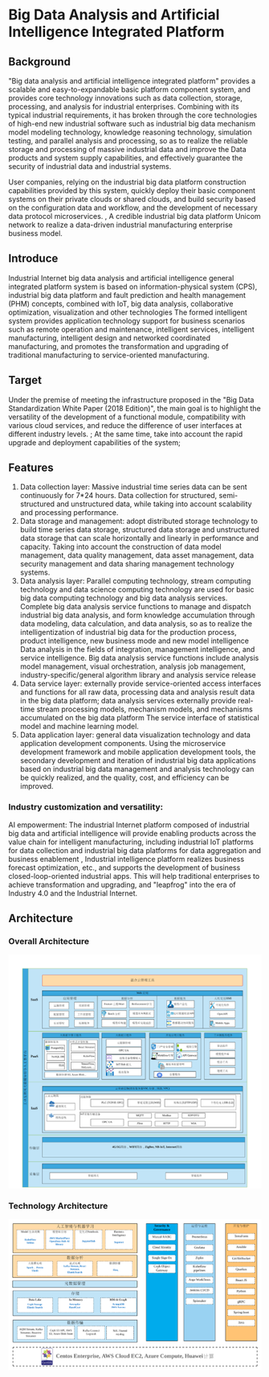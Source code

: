 # Big Data Analysis and Artificial Intelligence Integrated Platform

## Background
"Big data analysis and artificial intelligence integrated platform" provides a scalable and easy-to-expandable basic platform component system, and provides core technology innovations such as data collection, storage, processing, and analysis for industrial enterprises. Combining with its typical industrial requirements, it has broken through the core technologies of high-end new industrial software such as industrial big data mechanism model modeling technology, knowledge reasoning technology, simulation testing, and parallel analysis and processing, so as to realize the reliable storage and processing of massive industrial data and improve the Data products and system supply capabilities, and effectively guarantee the security of industrial data and industrial systems.

User companies, relying on the industrial big data platform construction capabilities provided by this system, quickly deploy their basic component systems on their private clouds or shared clouds, and build security based on the configuration data and workflow, and the development of necessary data protocol microservices. , A credible industrial big data platform Unicom network to realize a data-driven industrial manufacturing enterprise business model.

## Introduce
Industrial Internet big data analysis and artificial intelligence general integrated platform system is based on information-physical system (CPS), industrial big data platform and fault prediction and health management (PHM) concepts, combined with IoT, big data analysis, collaborative optimization, visualization and other technologies The formed intelligent system provides application technology support for business scenarios such as remote operation and maintenance, intelligent services, intelligent manufacturing, intelligent design and networked coordinated manufacturing, and promotes the transformation and upgrading of traditional manufacturing to service-oriented manufacturing.

## Target
Under the premise of meeting the infrastructure proposed in the "Big Data Standardization White Paper (2018 Edition)", the main goal is to highlight the versatility of the development of a functional module, compatibility with various cloud services, and reduce the difference of user interfaces at different industry levels. ; At the same time, take into account the rapid upgrade and deployment capabilities of the system;

## Features
1.  Data collection layer: Massive industrial time series data can be sent continuously for 7*24 hours. Data collection for structured, semi-structured and unstructured data, while taking into account scalability and processing performance.
2.  Data storage and management: adopt distributed storage technology to build time series data storage, structured data storage and unstructured data storage that can scale horizontally and linearly in performance and capacity. Taking into account the construction of data model management, data quality management, data asset management, data security management and data sharing management technology systems.
3.  Data analysis layer: Parallel computing technology, stream computing technology and data science computing technology are used for basic big data computing technology and big data analysis services. Complete big data analysis service functions to manage and dispatch industrial big data analysis, and form knowledge accumulation through data modeling, data calculation, and data analysis, so as to realize the intelligentization of industrial big data for the production process, product intelligence, new business mode and new model intelligence Data analysis in the fields of integration, management intelligence, and service intelligence. Big data analysis service functions include analysis model management, visual orchestration, analysis job management, industry-specific/general algorithm library and analysis service release
4. Data service layer: externally provide service-oriented access interfaces and functions for all raw data, processing data and analysis result data in the big data platform; data analysis services externally provide real-time stream processing models, mechanism models, and mechanisms accumulated on the big data platform The service interface of statistical model and machine learning model.
5. Data application layer: general data visualization technology and data application development components. Using the microservice development framework and mobile application development tools, the secondary development and iteration of industrial big data applications based on industrial big data management and analysis technology can be quickly realized, and the quality, cost, and efficiency can be improved.

### Industry customization and versatility:

AI empowerment: The industrial Internet platform composed of industrial big data and artificial intelligence will provide enabling products across the value chain for intelligent manufacturing, including industrial IoT platforms for data collection and industrial big data platforms for data aggregation and business enablement , Industrial intelligence platform realizes business forecast optimization, etc., and supports the development of business closed-loop-oriented industrial apps. This will help traditional enterprises to achieve transformation and upgrading, and "leapfrog" into the era of Industry 4.0 and the Industrial Internet.

## Architecture
### Overall Architecture
![Overall Architecture graph](./images/Overall%20Architecture.png)

### Technology Architecture
![Technology Architecture graph](./images/Technology%20Architecture.png)